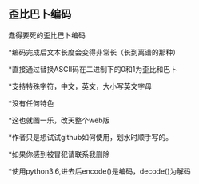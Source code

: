 ## 歪比巴卜编码

  蠢得要死的歪比巴卜编码

*编码完成后文本长度会变得非常长（长到离谱的那种）

*直接通过替换ASCII码在二进制下的0和1为歪比和巴卜

*支持特殊字符，中文，英文，大小写英文字母

*没有任何特色

*这也就图一乐，改天整个web版

*作者只是想试试github如何使用，划水时顺手写的。

*如果你感到被冒犯请联系我删除

*使用python3.6,进去后encode()是编码，decode()为解码
